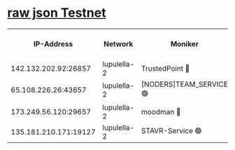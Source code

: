 [raw json Testnet](https://rpc-check.jaclalt.stavr.tech/jaclalt/rpc-jaclalt-result.json)
=

<table><tr><th>IP-Address</th><th>Network</th><th>Moniker</th><th>Latest Block Height</th><th>Earliest Block Height</th><th>Catching Up</th><th>Tx Index</th><th>Voting Power</th><th>Scan Time</th></tr><tr><td>142.132.202.92:26857</td><td>lupulella-2</td><td>TrustedPoint 🔴</td><td>7286680</td><td>6282001</td><td>False</td><td>off</td><td>400065</td><td>2024-03-26T15:43:06.178999129UTC</td></tr><tr><td>65.108.226.26:43657</td><td>lupulella-2</td><td>[NODERS]TEAM_SERVICE 🟢</td><td>7286680</td><td>6282001</td><td>False</td><td>on</td><td>0</td><td>2024-03-26T15:43:06.489148102UTC</td></tr><tr><td>173.249.56.120:29657</td><td>lupulella-2</td><td>moodman 🔴</td><td>7286680</td><td>7186680</td><td>False</td><td>off</td><td>1075134</td><td>2024-03-26T15:43:05.949837809UTC</td></tr><tr><td>135.181.210.171:19127</td><td>lupulella-2</td><td>STAVR-Service 🟢</td><td>7286679</td><td>7285801</td><td>False</td><td>on</td><td>0</td><td>2024-03-26T15:42:57.317845169UTC</td></tr></table>

